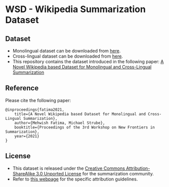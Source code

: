 # WSD - Wikipedia Summarization Dataset #



## Dataset ##
- Monolingual dataset can be downloaded from [here](https://wsd.h-its.org/wms.zip).
- Cross-lingual dataset can be downloaded from [here](https://wsd.h-its.org/wcls.zip).
- This repository contains the dataset introduced in the following paper: [A Novel Wikipedia based Dataset for Monolingual and Cross-Lingual Summarization](https://aclanthology.org/2021.newsum-1.5/)

## Reference ##
Please cite the following paper: 
```
@inproceedings{fatima2021,
    title={A Novel Wikipedia based Dataset for Monolingual and Cross-Lingual Summarization},
    author={Mehwish Fatima, Michael Strube},
    booktitle={Proceedings of the 3rd Workshop on New Frontiers in Summarization},
    year={2021}
}
```

## License ##

- This dataset is released under the [Creative Commons Attribution-ShareAlike 3.0 Unported License](https://en.wikipedia.org/wiki/Wikipedia:Text_of_Creative_Commons_Attribution-ShareAlike_3.0_Unported_License) for the summarization community. 
- Refer to [this webpage](https://en.wikipedia.org/wiki/Creative_Commons_license) for the specific attribution guidelines. 
